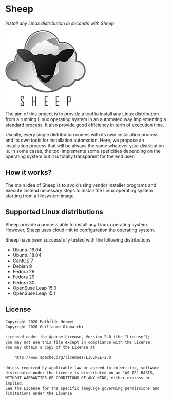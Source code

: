 # Sheep

*Install any Linux distribution in seconds with Sheep*

![](img/sheep-logo.png)

The aim of this project is to provide a tool to install any Linux distribution from a running Linux operating system in an automated way implementing a standard process. It also provide good efficiency in term of execution time.

Usually, every single distribution comes with its own installation process and its own tools for installation automation. Here, we propose an installation process that will be always the same whatever your distribution is. In some cases, the tool
implements some speficities depending on the operating system but it is totally transparent for the end user.

## How it works?

The main idea of Sheep is to avoid using vendor installer programs and execute instead necessary steps to install the Linux operating system starting from a filesystem image.

## Supported Linux distributions

Sheep provide a process able to install any Linux operating system. However, Sheep uses cloud-init to configuration the operating system.

Sheep have been successfully tested with the following distributions

- Ubuntu 16.04
- Ubuntu 18.04
- CentOS 7
- Debian 9
- Fedora 28
- Fedora 29
- Fedora 30
- OpenSuse Leap 15.0
- OpenSuse Leap 15.1

## License

```text
Copyright 2020 Mathilde Hermet
Copyright 2020 Guillaume Giamarchi

Licensed under the Apache License, Version 2.0 (the "License");
you may not use this file except in compliance with the License.
You may obtain a copy of the License at

    http://www.apache.org/licenses/LICENSE-2.0

Unless required by applicable law or agreed to in writing, software
distributed under the License is distributed on an "AS IS" BASIS,
WITHOUT WARRANTIES OR CONDITIONS OF ANY KIND, either express or implied.
See the License for the specific language governing permissions and
limitations under the License.
```

